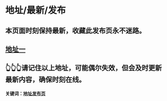 # 地址/最新/发布
## 本页面时刻保持最新，收藏此发布页永不迷路。
## [地址一](https://92fh3yag.fh9a03zu8x2v6.cc/)
## 👆👆👆请记住以上地址，可能偶尔失效，但会及时更新最新内容，确保时刻在线。
#### 关键词：[地址发布页](https://github.com/ldzxme/ldzxme.github.io)
